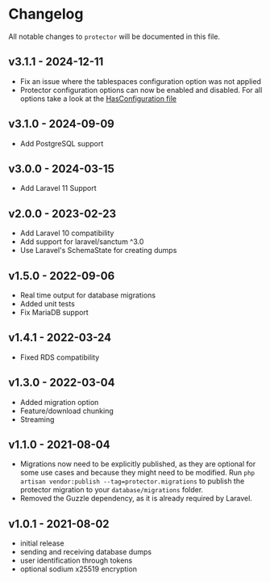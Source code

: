# Changelog

All notable changes to `protector` will be documented in this file.

## v3.1.1 - 2024-12-11

- Fix an issue where the tablespaces configuration option was not applied
- Protector configuration options can now be enabled and disabled. For all options take a look at the [HasConfiguration file](src/Traits/HasConfiguration.php)

## v3.1.0 - 2024-09-09

- Add PostgreSQL support

## v3.0.0 - 2024-03-15

- Add Laravel 11 Support

## v2.0.0 - 2023-02-23

- Add Laravel 10 compatibility
- Add support for laravel/sanctum ^3.0
- Use Laravel's SchemaState for creating dumps

## v1.5.0 - 2022-09-06

- Real time output for database migrations
- Added unit tests
- Fix MariaDB support

## v1.4.1 - 2022-03-24

- Fixed RDS compatibility

## v1.3.0 - 2022-03-04

- Added migration option
- Feature/download chunking
- Streaming

## v1.1.0 - 2021-08-04

- Migrations now need to be explicitly published, as they are optional for some use cases and because they might need to be modified. Run `php artisan vendor:publish --tag=protector.migrations` to publish the protector migration to your `database/migrations` folder.
- Removed the Guzzle dependency, as it is already required by Laravel.

## v1.0.1 - 2021-08-02

- initial release
- sending and receiving database dumps
- user identification through tokens
- optional sodium x25519 encryption
